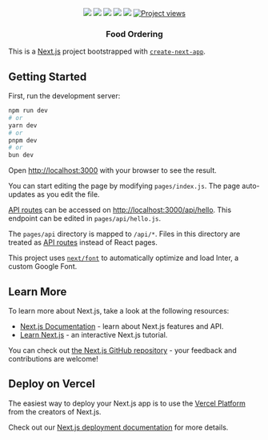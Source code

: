 
<p align="center">
</p>
<p align="center">
  <a href="https://github.com/Tobeto-dotNet2A-Pair2/LibraryManagementSystem/graphs/contributors"><img src="https://img.shields.io/github/contributors/Tobeto-dotNet2A-Pair2/LibraryManagementSystem.svg?style=for-the-badge"></a>
  <a href="https://github.com/Tobeto-dotNet2A-Pair2/LibraryManagementSystem/network/members"><img src="https://img.shields.io/github/forks/Tobeto-dotNet2A-Pair2/LibraryManagementSystem.svg?style=for-the-badge"></a>
  <a href="https://github.com/Tobeto-dotNet2A-Pair2/LibraryManagementSystem/stargazers"><img src="https://img.shields.io/github/stars/Tobeto-dotNet2A-Pair2/LibraryManagementSystem.svg?style=for-the-badge"></a>
  <a href="https://github.com/Tobeto-dotNet2A-Pair2/LibraryManagementSystem/issues"><img src="https://img.shields.io/github/issues/Tobeto-dotNet2A-Pair2/LibraryManagementSystem.svg?style=for-the-badge"></a>
  <a href="https://github.com/Tobeto-dotNet2A-Pair2/LibraryManagementSystem/blob/master/LICENSE"><img src="https://img.shields.io/github/license/Tobeto-dotNet2A-Pair2/LibraryManagementSystem.svg?style=for-the-badge"></a>
  <a href="https://github.com/Tobeto-dotNet2A-Pair2/LibraryManagementSystem.git"> <img src="https://komarev.com/ghpvc/?username=Tobeto-dotNet2A-Pair2&label=Project%20views&color=0e75b6&style=for-the-badge" alt="Project views" /> </a>
</p>
<p align="center">
 <h3 align="center">Food Ordering</h1>
  <p align="center">




This is a [Next.js](https://nextjs.org/) project bootstrapped with [`create-next-app`](https://github.com/vercel/next.js/tree/canary/packages/create-next-app).

## Getting Started

First, run the development server:

```bash
npm run dev
# or
yarn dev
# or
pnpm dev
# or
bun dev
```

Open [http://localhost:3000](http://localhost:3000) with your browser to see the result.

You can start editing the page by modifying `pages/index.js`. The page auto-updates as you edit the file.

[API routes](https://nextjs.org/docs/api-routes/introduction) can be accessed on [http://localhost:3000/api/hello](http://localhost:3000/api/hello). This endpoint can be edited in `pages/api/hello.js`.

The `pages/api` directory is mapped to `/api/*`. Files in this directory are treated as [API routes](https://nextjs.org/docs/api-routes/introduction) instead of React pages.

This project uses [`next/font`](https://nextjs.org/docs/basic-features/font-optimization) to automatically optimize and load Inter, a custom Google Font.

## Learn More

To learn more about Next.js, take a look at the following resources:

- [Next.js Documentation](https://nextjs.org/docs) - learn about Next.js features and API.
- [Learn Next.js](https://nextjs.org/learn) - an interactive Next.js tutorial.

You can check out [the Next.js GitHub repository](https://github.com/vercel/next.js/) - your feedback and contributions are welcome!

## Deploy on Vercel

The easiest way to deploy your Next.js app is to use the [Vercel Platform](https://vercel.com/new?utm_medium=default-template&filter=next.js&utm_source=create-next-app&utm_campaign=create-next-app-readme) from the creators of Next.js.

Check out our [Next.js deployment documentation](https://nextjs.org/docs/deployment) for more details.
